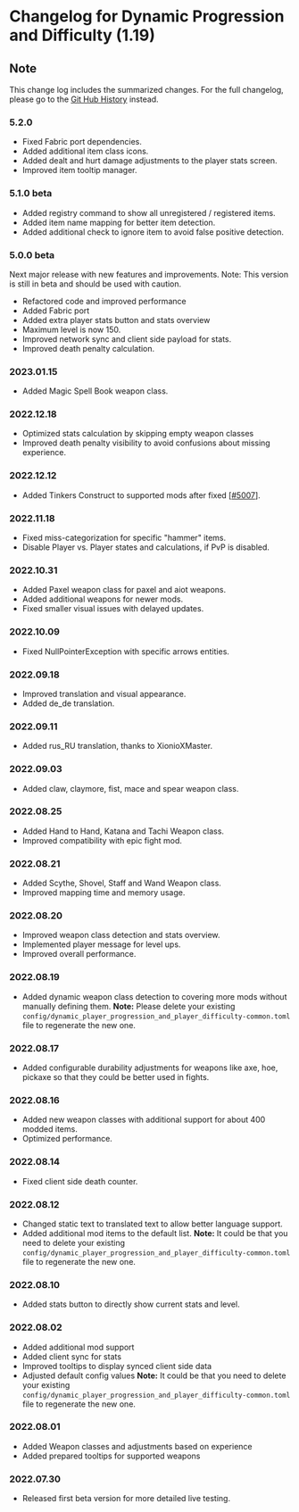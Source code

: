 # Changelog for Dynamic Progression and Difficulty (1.19)

## Note

This change log includes the summarized changes.
For the full changelog, please go to the [Git Hub History][history] instead.

### 5.2.0

- Fixed Fabric port dependencies.
- Added additional item class icons.
- Added dealt and hurt damage adjustments to the player stats screen.
- Improved item tooltip manager.

### 5.1.0 beta

- Added registry command to show all unregistered / registered items.
- Added item name mapping for better item detection.
- Added additional check to ignore item to avoid false positive detection.

### 5.0.0 beta

Next major release with new features and improvements.
Note: This version is still in beta and should be used with caution.

- Refactored code and improved performance
- Added Fabric port
- Added extra player stats button and stats overview
- Maximum level is now 150.
- Improved network sync and client side payload for stats.
- Improved death penalty calculation.

### 2023.01.15

- Added Magic Spell Book weapon class.

### 2022.12.18

- Optimized stats calculation by skipping empty weapon classes
- Improved death penalty visibility to avoid confusions about missing experience.

### 2022.12.12

- Added Tinkers Construct to supported mods after
  fixed [[#5007](https://github.com/SlimeKnights/TinkersConstruct/issues/5007)].

### 2022.11.18

- Fixed miss-categorization for specific "hammer" items.
- Disable Player vs. Player states and calculations, if PvP is disabled.

### 2022.10.31

- Added Paxel weapon class for paxel and aiot weapons.
- Added additional weapons for newer mods.
- Fixed smaller visual issues with delayed updates.

### 2022.10.09

- Fixed NullPointerException with specific arrows entities.

### 2022.09.18

- Improved translation and visual appearance.
- Added de_de translation.

### 2022.09.11

- Added rus_RU translation, thanks to XionioXMaster.

### 2022.09.03

- Added claw, claymore, fist, mace and spear weapon class.

### 2022.08.25

- Added Hand to Hand, Katana and Tachi Weapon class.
- Improved compatibility with epic fight mod.

### 2022.08.21

- Added Scythe, Shovel, Staff and Wand Weapon class.
- Improved mapping time and memory usage.

### 2022.08.20

- Improved weapon class detection and stats overview.
- Implemented player message for level ups.
- Improved overall performance.

### 2022.08.19

- Added dynamic weapon class detection to covering more mods without manually defining them.
  **Note:** Please delete your
  existing `config/dynamic_player_progression_and_player_difficulty-common.toml` file to regenerate
  the new one.

### 2022.08.17

- Added configurable durability adjustments for weapons like axe, hoe, pickaxe so that they could be
  better used in fights.

### 2022.08.16

- Added new weapon classes with additional support for about 400 modded items.
- Optimized performance.

### 2022.08.14

- Fixed client side death counter.

### 2022.08.12

- Changed static text to translated text to allow better language support.
- Added additional mod items to the default list.
  **Note:** It could be that you need to delete your
  existing `config/dynamic_player_progression_and_player_difficulty-common.toml` file to regenerate
  the new one.

### 2022.08.10

- Added stats button to directly show current stats and level.

### 2022.08.02

- Added additional mod support
- Added client sync for stats
- Improved tooltips to display synced client side data
- Adjusted default config values
  **Note:** It could be that you need to delete your
  existing `config/dynamic_player_progression_and_player_difficulty-common.toml` file to regenerate
  the new one.

### 2022.08.01

- Added Weapon classes and adjustments based on experience
- Added prepared tooltips for supported weapons

### 2022.07.30

- Released first beta version for more detailed live testing.

[history]: https://github.com/MarkusBordihn/BO-s-Dynamic-Player-Progression-and-Difficulty/commits/

